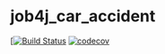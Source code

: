 # job4j_car_accident
[[![Build Status](https://app.travis-ci.com/EvgenyShestakov/job4j_car_accident.svg?branch=master)](https://app.travis-ci.com/EvgenyShestakov/job4j_car_accident)
[![codecov](https://codecov.io/gh/EvgenyShestakov/job4j_car_accident/branch/master/graph/badge.svg?token=7B9WLD1XNK)](https://codecov.io/gh/EvgenyShestakov/job4j_car_accident)
